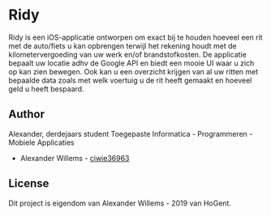 # Ridy

Ridy is een iOS-applicatie ontworpen om exact bij te houden hoeveel een rit met de auto/fiets u kan opbrengen terwijl het rekening houdt met de kilometervergoeding van uw werk en/of brandstofkosten. De applicatie bepaalt uw locatie adhv de Google API en biedt een mooie UI waar u zich op kan zien bewegen. Ook kan u een overzicht krijgen van al uw ritten met bepaalde data zoals met welk voertuig u de rit heeft gemaakt en hoeveel geld u heeft bespaard.

## Author

Alexander, derdejaars student Toegepaste Informatica - Programmeren - Mobiele Applicaties

- Alexander Willems - [ciwie36963](https://github.com/ciwie36963)

## License

Dit project is eigendom van Alexander Willems - 2019 van HoGent.
